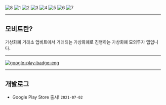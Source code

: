 ![8](https://user-images.githubusercontent.com/58127442/124697791-661d2400-df22-11eb-8a41-c228128e5eb4.png)
![1](https://user-images.githubusercontent.com/58127442/124697561-f1e28080-df21-11eb-9188-26ad33cdc2d9.PNG)
![2](https://user-images.githubusercontent.com/58127442/124697563-f27b1700-df21-11eb-986d-618814b138ca.PNG)
![3](https://user-images.githubusercontent.com/58127442/124697565-f313ad80-df21-11eb-84ca-a302a0252901.PNG)
![4](https://user-images.githubusercontent.com/58127442/124697568-f313ad80-df21-11eb-8d0c-1218657838af.PNG)
![5](https://user-images.githubusercontent.com/58127442/124697569-f3ac4400-df21-11eb-9a56-7bee26107f35.PNG)
![6](https://user-images.githubusercontent.com/58127442/124697570-f3ac4400-df21-11eb-9eb0-aa93f61ff645.PNG)
![7](https://user-images.githubusercontent.com/58127442/124697571-f444da80-df21-11eb-9483-33ae8a97f10e.PNG)

---
## 모비트란?
가상화폐 거래소 업비트에서 거래되는 가상화폐로 진행하는 가상화폐 모의투자 앱입니다.

---
[![google-play-badge-eng](https://user-images.githubusercontent.com/58127442/124698984-e93f7980-df24-11eb-9841-642c895e306f.png)](https://play.google.com/store/apps/details?id=com.mobit.mobit)

---
## 개발로그
- Google Play Store 출시! ```2021-07-02```
